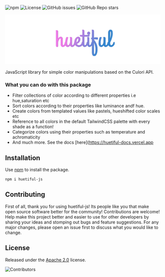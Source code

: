 ![npm](https://img.shields.io/npm/dm/huetiful-js)
![License](https://img.shields.io/npm/l/huetiful-js)
![GitHub issues](https://img.shields.io/github/issues/prjctimg/huetiful)
![GitHub Repo stars](https://img.shields.io/github/stars/prjctimg/huetiful)


![](./huetiful-logo.png)

JavaScript library for simple color manipulations based on the Culori API.

### What you can do with this package

- Filter collections of color according to different properties i.e hue,saturation etc
- Sort colors according to their properties like luminance andf hue.
- Create colors from templated values like pastels, hueshifted color scales etc
- Reference to all colors in the default TailwindCSS palette with every shade as a function!
- Categorize colors using their properties such as temperature and achromaticity
- And much more. See the docs [here](https://huetiful-docs.vercel.app
## Installation

Use [npm](https://www.npmjs.com/package/huetiful-js) to install the package.

```bash
npm i huetiful-js
```

## Contributing

First of all, thank you for using huetiful-js! Its people like you that make open source software better for the community!
Contributions are welcome! Help make this project better and easier to use for other developers by sharing your ideas and stomping out bugs and feature suggestions. For any major changes, please open an issue first to discuss what you would like to change.

## License

Released under the [Apache 2.0](http://www.apache.org/licenses/LICENSE-2.0) license.

![Contributors](https://img.shields.io/github/all-contributors/prjctimg/huetiful)
